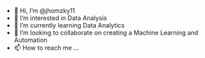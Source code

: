 - 👋 Hi, I’m @jhomzky11
- 👀 I’m interested in Data Analysis
- 🌱 I’m currently learning Data Analytics
- 💞️ I’m looking to collaborate on creating a Machine Learning and Automation
- 📫 How to reach me ...

<!---
jhomzky11/jhomzky11 is a ✨ special ✨ repository because its `README.md` (this file) appears on your GitHub profile.
You can click the Preview link to take a look at your changes.
--->
